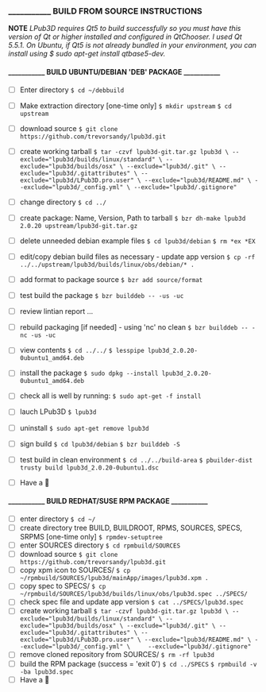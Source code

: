 ### ___________ BUILD FROM SOURCE INSTRUCTIONS

**NOTE** *LPub3D requires Qt5 to build successfully so you must have this version of Qt or higher* 
 *installed and configured in QtChooser. I used Qt 5.5.1. On Ubuntu, if Qt5 is not already bundled*
 *in your environment, you can install using $ sudo apt-get install qtbase5-dev.*

#### ___________ BUILD UBUNTU/DEBIAN 'DEB' PACKAGE ___________

- [ ]  Enter directory
`$ cd ~/debbuild`
- [ ] Make extraction directory [one-time only]
`$ mkdir upstream`
`$ cd upstream`
- [ ] download source
`$ git clone https://github.com/trevorsandy/lpub3d.git`
- [ ] create working tarball
`$ tar -czvf lpub3d-git.tar.gz lpub3d \
      --exclude="lpub3d/builds/linux/standard" \
      --exclude="lpub3d/builds/osx" \
      --exclude="lpub3d/.git" \
	  --exclude="lpub3d/.gitattributes" \
      --exclude="lpub3d/LPub3D.pro.user" \
	  --exclude="lpub3d/README.md" \
	  --exclude="lpub3d/_config.yml" \
      --exclude="lpub3d/.gitignore"`
- [ ] change directory
`$ cd ../`
- [ ] create package: Name, Version, Path to tarball
`$ bzr dh-make lpub3d 2.0.20 upstream/lpub3d-git.tar.gz`
- [ ] delete unneeded debian example files
`$ cd lpub3d/debian`
`$ rm *ex *EX`
- [ ] edit/copy debian build files as necessary - update app version
`$ cp -rf ../../upstream/lpub3d/builds/linux/obs/debian/* .`
- [ ] add format to package source
`$ bzr add source/format`
- [ ] test build the package
`$ bzr builddeb -- -us -uc`
- [ ] review lintian report
  ...
- [ ] rebuild packaging [if needed] - using 'nc' no clean
`$ bzr builddeb -- -nc -us -uc`
- [ ] view contents
`$ cd ../../`
`$ lesspipe lpub3d_2.0.20-0ubuntu1_amd64.deb`
- [ ] install the package
`$ sudo dpkg --install lpub3d_2.0.20-0ubuntu1_amd64.deb`
- [ ] check all is well by running:
`$ sudo apt-get -f install`
- [ ] lauch LPub3D
`$ lpub3d`
- [ ] uninstall
`$ sudo apt-get remove lpub3d`
- [ ] sign build
`$ cd lpub3d/debian`
`$ bzr builddeb -S`
- [ ] test build in clean environment
`$ cd ../../build-area`
`$ pbuilder-dist trusty build lpub3d_2.0.20-0ubuntu1.dsc`
- [ ] Have a :beer:


#### ___________ BUILD REDHAT/SUSE RPM PACKAGE ___________

- [ ] enter directory
`$ cd ~/`
- [ ] create directory tree BUILD, BUILDROOT, RPMS, SOURCES, SPECS, SRPMS [one-time only]
`$ rpmdev-setuptree`
- [ ] enter SOURCES directory
`$ cd rpmbuild/SOURCES`
- [ ] download source
`$ git clone https://github.com/trevorsandy/lpub3d.git`
- [ ] copy xpm icon to SOURCES/
`$ cp ~/rpmbuild/SOURCES/lpub3d/mainApp/images/lpub3d.xpm .`
- [ ] copy spec to SPECS/
`$ cp ~/rpmbuild/SOURCES/lpub3d/builds/linux/obs/lpub3d.spec ../SPECS/`
- [ ] check spec file and update app version
`$ cat ../SPECS/lpub3d.spec`
- [ ] create working tarball
`$ tar -czvf lpub3d-git.tar.gz lpub3d \
      --exclude="lpub3d/builds/linux/standard" \
      --exclude="lpub3d/builds/osx" \
      --exclude="lpub3d/.git" \
	  --exclude="lpub3d/.gitattributes" \
      --exclude="lpub3d/LPub3D.pro.user" \
	  --exclude="lpub3d/README.md" \
	  --exclude="lpub3d/_config.yml" \	  
      --exclude="lpub3d/.gitignore"`
- [ ] remove cloned repository from SOURCES/
`$ rm -rf lpub3d`
- [ ] build the RPM package (success = 'exit 0')
`$ cd ../SPECS`
`$ rpmbuild -v -ba lpub3d.spec`
- [ ] Have a :beer: